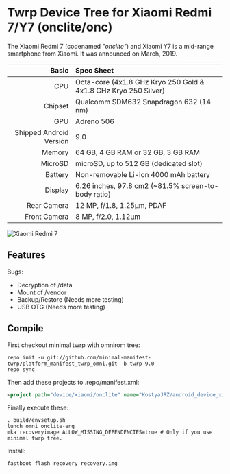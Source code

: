 Twrp Device Tree for Xiaomi Redmi 7/Y7 (onclite/onc)
===========================================

The Xiaomi Redmi 7 (codenamed _"onclite"_) and Xiaomi Y7 is a mid-range smartphone from Xiaomi.
It was announced on March, 2019.

Basic   | Spec Sheet
-------:|:-------------------------
CPU     | Octa-core (4x1.8 GHz Kryo 250 Gold & 4x1.8 GHz Kryo 250 Silver)
Chipset | Qualcomm SDM632 Snapdragon 632 (14 nm)
GPU     | Adreno 506
Shipped Android Version | 9.0
Memory | 64 GB, 4 GB RAM or 32 GB, 3 GB RAM
MicroSD | microSD, up to 512 GB (dedicated slot)
Battery | Non-removable Li-Ion 4000 mAh battery
Display | 6.26 inches, 97.8 cm2 (~81.5% screen-to-body ratio)
Rear Camera  | 12 MP, f/1.8, 1.25µm, PDAF
Front Camera  |  8 MP, f/2.0, 1.12µm

![Xiaomi Redmi 7](https://i.gadgets360cdn.com/products/large/1552901002_635_redmi_7.jpg?downsize=770:*&output-quality=70&output-format=webp "Xiaomi Redmi 7")

## Features

Bugs:

- Decryption of /data 
- Mount of /vendor
- Backup/Restore (Needs more testing)
- USB OTG (Needs more testing)

## Compile

First checkout minimal twrp with omnirom tree:

```
repo init -u git://github.com/minimal-manifest-twrp/platform_manifest_twrp_omni.git -b twrp-9.0
repo sync
```

Then add these projects to .repo/manifest.xml:

```xml
<project path="device/xiaomi/onclite" name="KostyaJRZ/android_device_xiaomi_onclite-twrp" remote="github" revision="android-9.0" />
```

Finally execute these:

```
. build/envsetup.sh
lunch omni_onclite-eng
mka recoveryimage ALLOW_MISSING_DEPENDENCIES=true # Only if you use minimal twrp tree.
```

Install:

```
fastboot flash recovery recovery.img
```

